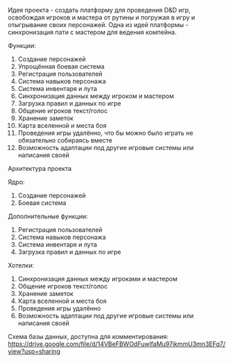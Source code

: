 Идея проекта - создать платформу для проведения D&D игр, освобождая игроков и мастера от рутины и погружая в игру и отыгрывание своих персонажей.
Одна из идей платформы - синхронизация пати с мастером для ведения компейна. 

Функции:
1. Создание персонажей
2. Упрощённая боевая система
3. Регистрация пользователей
4. Система навыков персонажа
5. Система инвентаря и лута
6. Синхронизация данных между игроком и мастером
7. Загрузка правил и данных по игре
8. Общение игроков текст/голос
9. Хранение заметок
10. Карта вселенной и места боя
11. Проведения игры удалённо, что бы можно было играть не обязательно собираясь вместе
12. Возможность адаптации под другие игровые системы или написания своей

Архитектура проекта

Ядро:
1. Создание персонажей
2. Боевая система

Дополнительные функции:
1. Регистрация пользователей
2. Система навыков персонажа
3. Система инвентаря и лута
4. Загрузка правил и данных по игре 

Хотелки:
1. Синхронизация данных между игроками и мастером
2. Общение игроков текст/голос
3. Хранение заметок
4. Карта вселенной и места боя
5. Проведения игры удалённо
6. Возможность адаптации под другие игровые системы или написания своей

Схема базы данных, доступна для комментирования:
https://drive.google.com/file/d/14VBeFBWOdFuwlfaMu97ikmmU3mn3EFq7/view?usp=sharing



